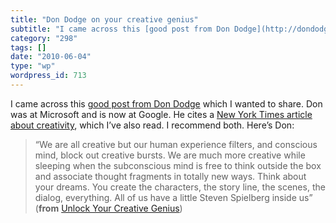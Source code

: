 ```yaml
---
title: "Don Dodge on your creative genius"
subtitle: "I came across this [good post from Don Dodge](http://dondodge.typepad.com/the_next_big_thing/2010/05..."
category: "298"
tags: []
date: "2010-06-04"
type: "wp"
wordpress_id: 713
---
```

I came across this [good post from Don Dodge](http://dondodge.typepad.com/the_next_big_thing/2010/05/how-to-unlock-your-creative-genius.html) which I wanted to share. Don was at Microsoft and is now at Google. He cites a [New York Times article about creativity](http://www.nytimes.com/2010/05/08/books/08creative.html), which I’ve also read. I recommend both. Here’s Don:
> “We are all creative but our human experience filters, and conscious mind, block out creative bursts. We are much more creative while sleeping when the subconscious mind is free to think outside the box and associate thought fragments in totally new ways. Think about your dreams. You create the characters, the story line, the scenes, the dialog,
everything. All of us have a little Steven Spielberg inside us” (**from** [Unlock Your Creative Genius](http://dondodge.typepad.com/the_next_big_thing/2010/05/how-to-unlock-your-creative-genius.html))